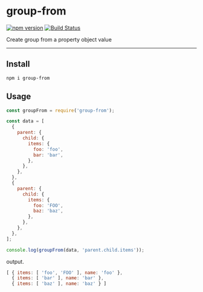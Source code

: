 # group-from

[![npm version](https://badge.fury.io/js/group-from.svg)](https://badge.fury.io/js/group-from)
[![Build Status](https://travis-ci.org/totora0155/group-from.svg?branch=master)](https://travis-ci.org/totora0155/group-from)

Create group from a property object value

---

## Install

```
npm i group-from
```

## Usage

```js
const groupFrom = require('group-from');

const data = [
  {
    parent: {
      child: {
        items: {
          foo: 'foo',
          bar: 'bar',
        },
      },
    },
  },
  {
    parent: {
      child: {
        items: {
          foo: 'FOO',
          baz: 'baz',
        },
      },
    },
  },
];

console.log(groupFrom(data, 'parent.child.items'));

```

output.

```js
[ { items: [ 'foo', 'FOO' ], name: 'foo' },
  { items: [ 'bar' ], name: 'bar' },
  { items: [ 'baz' ], name: 'baz' } ]
```

